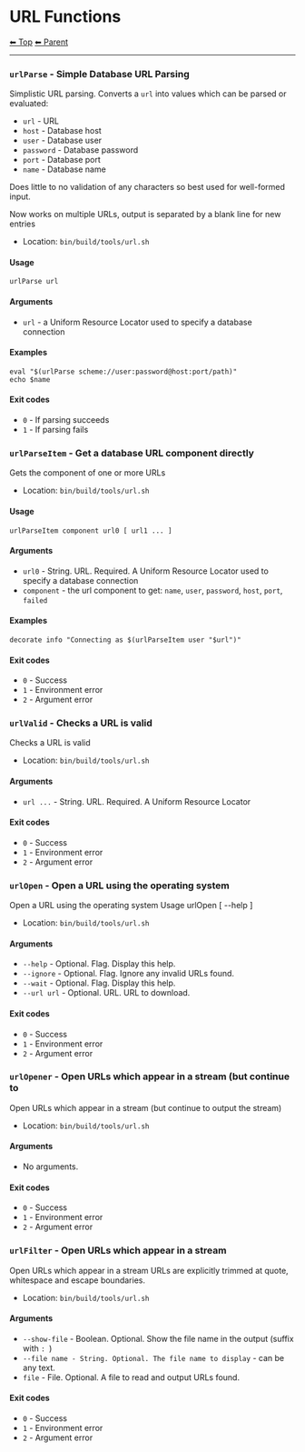 # URL Functions

<!-- TEMPLATE header 2 -->
[⬅ Top](index.md) [⬅ Parent ](../index.md)
<hr />

### `urlParse` - Simple Database URL Parsing

Simplistic URL parsing. Converts a `url` into values which can be parsed or evaluated:

- `url` - URL
- `host` - Database host
- `user` - Database user
- `password` - Database password
- `port` - Database port
- `name` - Database name

Does little to no validation of any characters so best used for well-formed input.

Now works on multiple URLs, output is separated by a blank line for new entries

- Location: `bin/build/tools/url.sh`

#### Usage

    urlParse url
    

#### Arguments

- `url` - a Uniform Resource Locator used to specify a database connection

#### Examples

    eval "$(urlParse scheme://user:password@host:port/path)"
    echo $name

#### Exit codes

- `0` - If parsing succeeds
- `1` - If parsing fails
### `urlParseItem` - Get a database URL component directly

Gets the component of one or more URLs

- Location: `bin/build/tools/url.sh`

#### Usage

    urlParseItem component url0 [ url1 ... ]
    

#### Arguments

- `url0` - String. URL. Required. A Uniform Resource Locator used to specify a database connection
- `component` - the url component to get: `name`, `user`, `password`, `host`, `port`, `failed`

#### Examples

    decorate info "Connecting as $(urlParseItem user "$url")"

#### Exit codes

- `0` - Success
- `1` - Environment error
- `2` - Argument error
### `urlValid` - Checks a URL is valid

Checks a URL is valid

- Location: `bin/build/tools/url.sh`

#### Arguments

- `url ...` - String. URL. Required. A Uniform Resource Locator

#### Exit codes

- `0` - Success
- `1` - Environment error
- `2` - Argument error
### `urlOpen` - Open a URL using the operating system

Open a URL using the operating system
Usage urlOpen [ --help ]

- Location: `bin/build/tools/url.sh`

#### Arguments

- `--help` - Optional. Flag. Display this help.
- `--ignore` - Optional. Flag. Ignore any invalid URLs found.
- `--wait` - Optional. Flag. Display this help.
- `--url url` - Optional. URL. URL to download.

#### Exit codes

- `0` - Success
- `1` - Environment error
- `2` - Argument error
### `urlOpener` - Open URLs which appear in a stream (but continue to

Open URLs which appear in a stream (but continue to output the stream)

- Location: `bin/build/tools/url.sh`

#### Arguments

- No arguments.

#### Exit codes

- `0` - Success
- `1` - Environment error
- `2` - Argument error
### `urlFilter` - Open URLs which appear in a stream

Open URLs which appear in a stream
URLs are explicitly trimmed at quote, whitespace and escape boundaries.

- Location: `bin/build/tools/url.sh`

#### Arguments

- `--show-file` - Boolean. Optional. Show the file name in the output (suffix with `: `)
- `--file name - String. Optional. The file name to display` - can be any text.
- `file` - File. Optional. A file to read and output URLs found.

#### Exit codes

- `0` - Success
- `1` - Environment error
- `2` - Argument error
